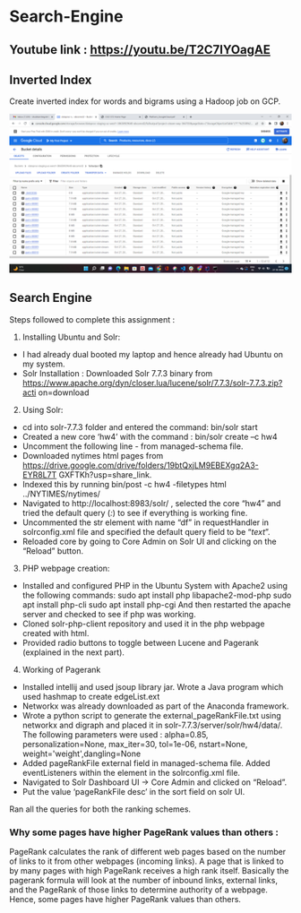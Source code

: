 # Search-Engine

## Youtube link : https://youtu.be/T2C7IYOagAE

## Inverted Index
Create inverted index for words and bigrams using a Hadoop job on GCP.

![alt text](Index/fulloutput.png)

## Search Engine
Steps followed to complete this assignment :
1) Installing Ubuntu and Solr:
* I had already dual booted my laptop and hence already had Ubuntu on my
system.
* Solr Installation : Downloaded Solr 7.7.3 binary from
https://www.apache.org/dyn/closer.lua/lucene/solr/7.7.3/solr-7.7.3.zip?acti
on=download
2) Using Solr:
* cd into solr-7.7.3 folder and entered the command: bin/solr start
* Created a new core ‘hw4’ with the command : bin/solr create –c hw4
* Uncomment the following line - <!-- <copyField source="*" dest="_text_"/>
--> from managed-schema file.
* Downloaded nytimes html pages from
https://drive.google.com/drive/folders/19btQxjLM9EBEXgq2A3-EYR8L7T
GXFTKh?usp=share_link.
* Indexed this by running bin/post -c hw4 -filetypes html
../NYTIMES/nytimes/
* Navigated to http://localhost:8983/solr/ , selected the core “hw4” and tried
the default query (*:*) to see if everything is working fine.
* Uncommented the str element with name “df” in requestHandler in
solrconfig.xml file and specified the default query field to be “_text_”.
* Reloaded core by going to Core Admin on Solr UI and clicking on the
“Reload” button.
3) PHP webpage creation:
* Installed and configured PHP in the Ubuntu System with Apache2 using
the following commands:
sudo apt install php libapache2-mod-php
sudo apt install php-cli
sudo apt install php-cgi
And then restarted the apache server and checked to see if php was
working.
* Cloned solr-php-client repository and used it in the php webpage created
with html.
* Provided radio buttons to toggle between Lucene and Pagerank
(explained in the next part).
4) Working of Pagerank
* Installed intellij and used jsoup library jar. Wrote a Java program which
used hashmap to create edgeList.ext
* Networkx was already downloaded as part of the Anaconda framework.
* Wrote a python script to generate the external_pageRankFile.txt using
networkx and digraph and placed it in solr-7.7.3/server/solr/hw4/data/. The
following parameters were used : alpha=0.85, personalization=None,
max_iter=30, tol=1e-06, nstart=None, weight='weight',dangling=None
* Added pageRankFile external field in managed-schema file. Added
eventListeners within the <query> element in the solrconfig.xml file.
* Navigated to Solr Dashboard UI -> Core Admin and clicked on “Reload”.
* Put the value ‘pageRankFile desc’ in the sort field on solr UI.

Ran all the queries for both the ranking schemes.

### Why some pages have higher PageRank values than others :
PageRank calculates the rank of different web pages based on the number of links to it
from other webpages (incoming links). A page that is linked to by many pages with high
PageRank receives a high rank itself. Basically the pagerank formula will look at the
number of inbound links, external links, and the PageRank of those links to determine
authority of a webpage. Hence, some pages have higher PageRank values than others.
